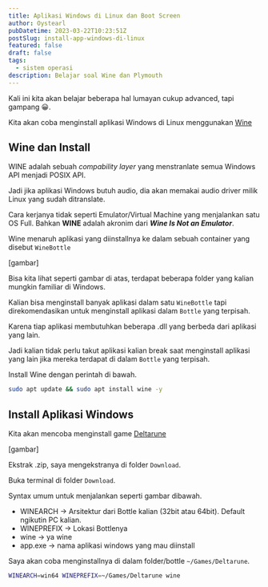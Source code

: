 ```yaml
---
title: Aplikasi Windows di Linux dan Boot Screen
author: Oystearl
pubDatetime: 2023-03-22T10:23:51Z
postSlug: install-app-windows-di-linux
featured: false
draft: false
tags:
  - sistem operasi
description: Belajar soal Wine dan Plymouth
---
```


Kali ini kita akan belajar beberapa hal lumayan cukup advanced, tapi gampang 😀.

Kita akan coba menginstall aplikasi Windows di Linux menggunakan [Wine](https://www.winehq.org/)

## Wine dan Install

WINE adalah sebuah _compability layer_ yang menstranlate semua Windows API menjadi POSIX API.

Jadi jika aplikasi Windows butuh audio, dia akan memakai audio driver milik Linux yang sudah ditranslate.

Cara kerjanya tidak seperti Emulator/Virtual Machine yang menjalankan satu OS Full. Bahkan **WINE** adalah akronim dari **_Wine Is Not an Emulator_**.

Wine menaruh aplikasi yang diinstallnya ke dalam sebuah container yang disebut `WineBottle`

[gambar]

Bisa kita lihat seperti gambar di atas, terdapat beberapa folder yang kalian mungkin familiar di Windows.

Kalian bisa menginstall banyak aplikasi dalam satu `WineBottle` tapi direkomendasikan untuk menginstall aplikasi dalam `Bottle` yang terpisah.

Karena tiap aplikasi membutuhkan beberapa .dll yang berbeda dari aplikasi yang lain.

Jadi kalian tidak perlu takut aplikasi kalian break saat menginstall aplikasi yang lain jika mereka terdapat di dalam `Bottle` yang terpisah.

Install Wine dengan perintah di bawah.

```bash
sudo apt update && sudo apt install wine -y
```

## Install Aplikasi Windows

Kita akan mencoba menginstall game [Deltarune](https://tobyfox.itch.io/deltarune)

[gambar]

Ekstrak .zip, saya mengekstranya di folder `Download`.

Buka terminal di folder `Download`.

Syntax umum untuk menjalankan seperti gambar dibawah.

+ WINEARCH -> Arsitektur dari Bottle kalian (32bit atau 64bit). Default ngikutin PC kalian.
+ WINEPREFIX -> Lokasi Bottlenya
+ wine -> ya wine
+ app.exe -> nama aplikasi windows yang mau diinstall

Saya akan coba menginstallnya di dalam folder/bottle `~/Games/Deltarune`.

```bash
WINEARCH=win64 WINEPREFIX=~/Games/Deltarune wine 
```
